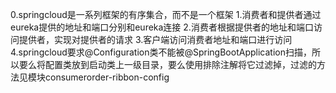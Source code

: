 0.springcloud是一系列框架的有序集合，而不是一个框架
1.消费者和提供者通过eureka提供的地址和端口分别和eureka连接
2.消费者根据提供者的地址和端口访问提供者，实现对提供者的请求
3.客户端访问消费者地址和端口进行访问
4.springcloud要求@Configuration类不能被@SpringBootApplication扫描，所以要么将配置类放到启动类上一级目录，要么使用排除注解将它过滤掉，过滤的方法见模块consumerorder-ribbon-config
